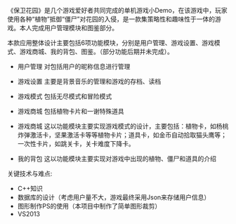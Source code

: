 《保卫花园》是几个游戏爱好者共同完成的单机游戏小Demo，在该游戏中，玩家使用各种“植物”抵御“僵尸”对花园的入侵，是一款集策略性和趣味性于一体的游戏。本人完成用户管理模块和图鉴部分。

本款应用整体设计主要包括6项功能模块，分别是用户管理、游戏设置、游戏模式、游戏商城、我的背包、图鉴。（部分功能后期并未完成）。

+ 用户管理
	对包括用户的昵称信息进行管理
+ 游戏设置
	主要是背景音乐的管理和游戏的存档、读档
+ 游戏模式
	包括无尽模式和冒险模式
+ 游戏商城
	包括植物卡片和一谢特殊道具

+ 游戏商城
	这以功能模块主要实现游戏模式的设计，主要包括：植物卡，如杨桃炸弹激活卡，坚果激活卡等等植物卡片；道具卡，如金币自动拾取猫头鹰等；一次性卡片，如跳关卡，关卡难度下降卡。

+ 我的背包
	这以功能模块主要实现对游戏中出现的植物、僵尸和道具的介绍

关键技术与难点:
+ C++知识
+  数据库的设计（考虑用户量不大，游戏最终采用Json来存储用户信息）
+ 图形制作PS的使用（本项目中制作了简单图形裁剪）
+ VS2013



